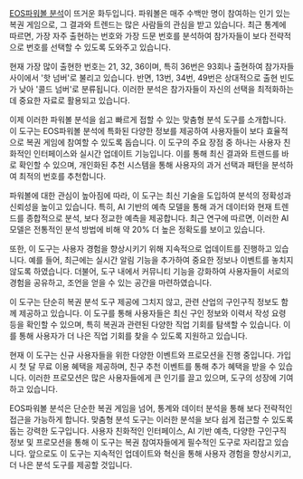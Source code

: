 <p><a href="https://bepick.net/">EOS파워볼 분석</a>이 뜨거운 화두입니다. 파워볼은 매주 수백만 명이 참여하는 인기 있는 복권 게임으로, 그 결과와 트렌드는 많은 사람들의 관심을 받고 있습니다. 최근 통계에 따르면, 가장 자주 출현하는 번호와 가장 드문 번호를 분석하여 참가자들이 보다 전략적으로 번호를 선택할 수 있도록 도와주고 있습니다​.</p>

<p>현재 가장 많이 출현한 번호는 21, 32, 36이며, 특히 36번은 93회나 출현하여 참가자들 사이에서 '핫 넘버'로 불리고 있습니다. 반면, 13번, 34번, 49번은 상대적으로 출현 빈도가 낮아 '콜드 넘버'로 분류됩니다. 이러한 분석은 참가자들이 자신의 선택을 최적화하는 데 중요한 자료로 활용되고 있습니다.</p>

<p>이제 이러한 파워볼 분석을 쉽고 빠르게 접할 수 있는 맞춤형 분석 도구를 소개합니다. 이 도구는 EOS파워볼 분석에 특화된 다양한 정보를 제공하여 사용자들이 보다 효율적으로 복권 게임에 참여할 수 있도록 돕습니다. 이 도구의 주요 장점 중 하나는 사용자 친화적인 인터페이스와 실시간 업데이트 기능입니다. 이를 통해 최신 결과와 트렌드를 바로 확인할 수 있으며, 개인화된 추천 시스템을 통해 사용자의 과거 선택과 패턴을 분석하여 최적의 번호를 추천합니다.</p>

<p>파워볼에 대한 관심이 높아짐에 따라, 이 도구는 최신 기술을 도입하여 분석의 정확성과 신뢰성을 높이고 있습니다. 특히, AI 기반의 예측 모델을 통해 과거 데이터와 현재 트렌드를 종합적으로 분석, 보다 정교한 예측을 제공합니다. 최근 연구에 따르면, 이러한 AI 모델은 전통적인 분석 방법에 비해 약 20% 더 높은 정확도를 보이고 있습니다​.</p>

<p>또한, 이 도구는 사용자 경험을 향상시키기 위해 지속적으로 업데이트를 진행하고 있습니다. 예를 들어, 최근에는 실시간 알림 기능을 추가하여 중요한 정보나 이벤트를 놓치지 않도록 하였습니다. 더불어, 도구 내에서 커뮤니티 기능을 강화하여 사용자들이 서로의 경험을 공유하고, 조언을 얻을 수 있는 공간을 마련하였습니다.</p>

<p>이 도구는 단순히 복권 분석 도구 제공에 그치지 않고, 관련 산업의 구인구직 정보도 함께 제공하고 있습니다. 이 도구를 통해 사용자들은 최신 구인 정보와 이력서 작성 요령 등을 확인할 수 있으며, 특히 복권과 관련된 다양한 직업 기회를 탐색할 수 있습니다. 이를 통해 사용자가 더 나은 직업 기회를 찾을 수 있도록 지원하고 있습니다.</p>

<p>현재 이 도구는 신규 사용자들을 위한 다양한 이벤트와 프로모션을 진행 중입니다. 가입 시 첫 달 무료 이용 혜택을 제공하며, 친구 추천 이벤트를 통해 추가 혜택을 받을 수 있습니다. 이러한 프로모션은 많은 사용자들에게 큰 인기를 끌고 있으며, 도구의 성장에 기여하고 있습니다.</p>

<p>EOS파워볼 분석은 단순한 복권 게임을 넘어, 통계와 데이터 분석을 통해 보다 전략적인 접근을 가능하게 합니다. 맞춤형 분석 도구는 이러한 분석을 보다 쉽게 접근할 수 있도록 돕는 강력한 도구입니다. 사용자 친화적인 인터페이스, AI 기반 예측, 다양한 구인구직 정보 및 프로모션을 통해 이 도구는 복권 참여자들에게 필수적인 도구로 자리잡고 있습니다. 앞으로도 이 도구는 지속적인 업데이트와 혁신을 통해 사용자 경험을 향상시키고, 더 나은 분석 도구를 제공할 것입니다.</p>
